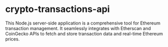 # crypto-transactions-api
This Node.js server-side application is a comprehensive tool for Ethereum transaction management. It seamlessly integrates with Etherscan and CoinGecko APIs to fetch and store transaction data and real-time Ethereum prices.
